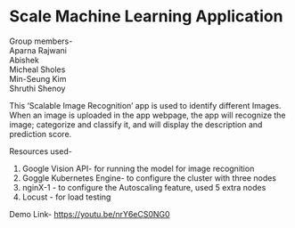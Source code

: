# Scale Machine Learning Application

Group members-\
Aparna Rajwani\
Abishek\
Micheal Sholes\
Min-Seung Kim\
Shruthi Shenoy

This ‘Scalable Image Recognition’ app is used to identify different Images. 
When an image is uploaded in the app webpage, the app will recognize the image; categorize and classify it, and will display the description and prediction score.

Resources used-
1.	Google Vision API- for running the model for image recognition
2.	Goggle Kubernetes Engine- to configure the cluster with three nodes
3.	nginX-1  - to configure the Autoscaling feature, used 5 extra nodes 
4.	Locust - for load testing

Demo Link- https://youtu.be/nrY6eCS0NG0

